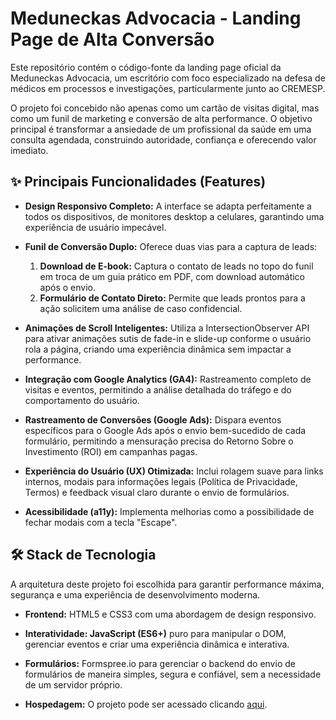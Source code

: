 # Meduneckas Advocacia - Landing Page de Alta Conversão

Este repositório contém o código-fonte da landing page oficial da Meduneckas Advocacia, um escritório com foco especializado na defesa de médicos em processos e investigações, particularmente junto ao CREMESP.

O projeto foi concebido não apenas como um cartão de visitas digital, mas como um funil de marketing e conversão de alta performance. O objetivo principal é transformar a ansiedade de um profissional da saúde em uma consulta agendada, construindo autoridade, confiança e oferecendo valor imediato.

## ✨ Principais Funcionalidades (Features)

* **Design Responsivo Completo:** A interface se adapta perfeitamente a todos os dispositivos, de monitores desktop a celulares, garantindo uma experiência de usuário impecável.

* **Funil de Conversão Duplo:** Oferece duas vias para a captura de leads:

    1. **Download de E-book:** Captura o contato de leads no topo do funil em troca de um guia prático em PDF, com download automático após o envio.
    2. **Formulário de Contato Direto:** Permite que leads prontos para a ação solicitem uma análise de caso confidencial.

* **Animações de Scroll Inteligentes:** Utiliza a IntersectionObserver API para ativar animações sutis de fade-in e slide-up conforme o usuário rola a página, criando uma experiência dinâmica sem impactar a performance.

* **Integração com Google Analytics (GA4):** Rastreamento completo de visitas e eventos, permitindo a análise detalhada do tráfego e do comportamento do usuário.

* **Rastreamento de Conversões (Google Ads):** Dispara eventos específicos para o Google Ads após o envio bem-sucedido de cada formulário, permitindo a mensuração precisa do Retorno Sobre o Investimento (ROI) em campanhas pagas.

* **Experiência do Usuário (UX) Otimizada:** Inclui rolagem suave para links internos, modais para informações legais (Política de Privacidade, Termos) e feedback visual claro durante o envio de formulários.

* **Acessibilidade (a11y):** Implementa melhorias como a possibilidade de fechar modais com a tecla "Escape".

## 🛠️ Stack de Tecnologia
A arquitetura deste projeto foi escolhida para garantir performance máxima, segurança e uma experiência de desenvolvimento moderna.

* **Frontend:** HTML5 e CSS3 com uma abordagem de design responsivo.

* **Interatividade: JavaScript (ES6+)** puro para manipular o DOM, gerenciar eventos e criar uma experiência dinâmica e interativa.

* **Formulários:** Formspree.io para gerenciar o backend do envio de formulários de maneira simples, segura e confiável, sem a necessidade de um servidor próprio.

* **Hospedagem:** O projeto pode ser acessado clicando [aqui](https://meduneckas-advocacia.vercel.app/).